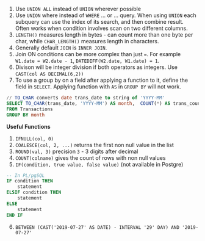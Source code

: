 1. Use `UNION ALL` instead of `UNION` wherever possible
2. Use `UNION` where instead of `WHERE` ... or ... query. When using `UNION` each subquery can use the index of its search, and then combine result. Often works when condition involves scan on two different columns.
3. `LENGTH()` measures length in bytes - can count more than one byte per char, while `CHAR_LENGTH()` measures length in characters.
4. Generally default `JOIN` is `INNER JOIN`.
5. Join ON conditions can be more complex than just `=`. For example `W1.date = W2.date - 1`, `DATEDIFF(W2.date, W1.date) = 1`.
6. Divison will be integer division if both operators as integers. Use `CAST(col AS DECIMAL(6,2))`
7. To use a group by on a field after applying a function to it, define the field in `SELECT`. Applying function with `AS` in `GROUP BY` will not work.
```sql
// TO_CHAR converts date trans_date to string of 'YYYY-MM'
SELECT TO_CHAR(trans_date, 'YYYY-MM') AS month,  COUNT(*) AS trans_count
FROM Transactions
GROUP BY month
```


**Useful Functions**
1. `IFNULL(col, 0)`
2. `COALESCE(col, 2, ...)` returns the first non null value in the list
3. `ROUND(val, 3)` precision `3` - 3 digits after decimal
4. `COUNT(colname)` gives the count of rows with non null values
5. `IF(condition, true value, false value)` (not available in Postgre)
```sql
-- In PL/pgSQL
IF condition THEN
    statement
ELSIF condition THEN
    statement
ELSE
    statement
END IF
```
6. `BETWEEN (CAST('2019-07-27' AS DATE) - INTERVAL '29' DAY) AND '2019-07-27'`